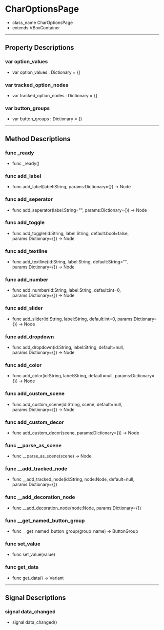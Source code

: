 # CharOptionsPage
- class_name CharOptionsPage
- extends VBoxContainer





---
## Property Descriptions

### var option_values
- var option_values : Dictionary = {}

[](https://hustledocs.trimaydev.com/docs/missing-description.md ':include')



### var tracked_option_nodes
- var tracked_option_nodes : Dictionary = {}

[](https://hustledocs.trimaydev.com/docs/missing-description.md ':include')



### var button_groups
- var button_groups : Dictionary = {}

[](https://hustledocs.trimaydev.com/docs/missing-description.md ':include')




---
## Method Descriptions

### func _ready
- func _ready()

[](https://hustledocs.trimaydev.com/docs/missing-description.md ':include')



### func add_label
- func add_label(label:String, params:Dictionary={}) -> Node

[](https://hustledocs.trimaydev.com/docs/missing-description.md ':include')



### func add_seperator
- func add_seperator(label:String="", params:Dictionary={}) -> Node

[](https://hustledocs.trimaydev.com/docs/missing-description.md ':include')



### func add_toggle
- func add_toggle(id:String, label:String, default:bool=false, params:Dictionary={}) -> Node

[](https://hustledocs.trimaydev.com/docs/missing-description.md ':include')



### func add_textline
- func add_textline(id:String, label:String, default:String="", params:Dictionary={}) -> Node

[](https://hustledocs.trimaydev.com/docs/missing-description.md ':include')



### func add_number
- func add_number(id:String, label:String, default:int=0, params:Dictionary={}) -> Node

[](https://hustledocs.trimaydev.com/docs/missing-description.md ':include')



### func add_slider
- func add_slider(id:String, label:String, default:int=0, params:Dictionary={}) -> Node

[](https://hustledocs.trimaydev.com/docs/missing-description.md ':include')



### func add_dropdown
- func add_dropdown(id:String, label:String, default=null, params:Dictionary={}) -> Node

[](https://hustledocs.trimaydev.com/docs/missing-description.md ':include')



### func add_color
- func add_color(id:String, label:String, default=null, params:Dictionary={}) -> Node

[](https://hustledocs.trimaydev.com/docs/missing-description.md ':include')



### func add_custom_scene
- func add_custom_scene(id:String, scene, default=null, params:Dictionary={}) -> Node

[](https://hustledocs.trimaydev.com/docs/missing-description.md ':include')



### func add_custom_decor
- func add_custom_decor(scene, params:Dictionary={}) -> Node

[](https://hustledocs.trimaydev.com/docs/missing-description.md ':include')



### func __parse_as_scene
- func __parse_as_scene(scene) -> Node

[](https://hustledocs.trimaydev.com/docs/missing-description.md ':include')



### func __add_tracked_node
- func __add_tracked_node(id:String, node:Node, default=null, params:Dictionary={})

[](https://hustledocs.trimaydev.com/docs/missing-description.md ':include')



### func __add_decoration_node
- func __add_decoration_node(node:Node, params:Dictionary={})

[](https://hustledocs.trimaydev.com/docs/missing-description.md ':include')



### func __get_named_button_group
- func __get_named_button_group(group_name) -> ButtonGroup

[](https://hustledocs.trimaydev.com/docs/missing-description.md ':include')



### func set_value
- func set_value(value)

[](https://hustledocs.trimaydev.com/docs/missing-description.md ':include')



### func get_data
- func get_data() -> Variant

[](https://hustledocs.trimaydev.com/docs/missing-description.md ':include')




---
## Signal Descriptions

### signal data_changed
- signal data_changed()

[](https://hustledocs.trimaydev.com/docs/missing-description.md ':include')




